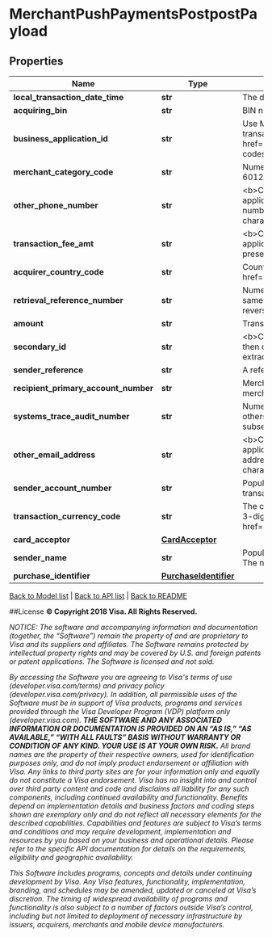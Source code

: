 # MerchantPushPaymentsPostpostPayload

## Properties
Name | Type | Description | Notes
------------ | ------------- | ------------- | -------------
**local_transaction_date_time** | **str** | The date and time of the transaction takes place, expressed in the local date and time of the originator. | 
**acquiring_bin** | **str** | BIN number identifies the originator of merchant payment transaction. | 
**business_application_id** | **str** | Use MP for merchant payment. This field is populated with business application identifier for the transaction. Refer to &lt;a href&#x3D;\&quot;/request_response_codes#business_application_identifier\&quot;&gt;businessApplicationID&lt;/a&gt; codes | 
**merchant_category_code** | **str** | Numeric only. Originator should populate value captured from merchant displayed or a default value of 6012 for transaction initiated with manual entry of merchant ID. | 
**other_phone_number** | **str** | &lt;b&gt;Conditional.&lt;/b&gt; When present, this field contains the sender&#39;s phone number. This field is applicable only for merchant payment transaction.  Originator should populate the consumer mobile number if captured on the mobile app for this transaction. Data should not exceed 16 alphanumeric characters. | [optional] 
**transaction_fee_amt** | **str** | &lt;b&gt;Conditional.&lt;/b&gt; In certain case the merchant display information could contain convenience fee applicable to the transaction. Originators are required to populate convenience fee amount in this field, if presented by merchant. | [optional] 
**acquirer_country_code** | **str** | Country of the originator BIN. Use a 3-digit numeric country code for the country. Refer to &lt;a href&#x3D;\&quot;/request_response_codes#iso_country_codes\&quot;&gt;ISO Codes&lt;/a&gt;. | 
**retrieval_reference_number** | **str** | Numeric only. Key data element for matching a message to others within a given transaction set. The same number appears in all related messages: response, advice, reversal, chargeback, chargeback reversal, or representment. It is recommended that the client populate ydddhhnnnnnn value in this field. | 
**amount** | **str** | Transaction amount in merchant currency. | 
**secondary_id** | **str** | &lt;b&gt;Conditional.&lt;/b&gt; If the merchant information display contains &lt;b&gt;Additional Data - Value 2&lt;/b&gt; then originator should populate this fields.  See the example of the field purchaseIdentifier on how to extract this field value from QR. | [optional] 
**sender_reference** | **str** | A reference number unique to the merchant. Field can be left blank. | [optional] 
**recipient_primary_account_number** | **str** | Merchant PAN. 16-digit PAN created from the merchant ID as captured by the consumer from the merchant information display. | 
**systems_trace_audit_number** | **str** | Numeric only. It is a key data element used to match a response to its request or to match a message to others for a given transaction. The value assigned to the original request should appear in all subsequent messages for that transaction. | 
**other_email_address** | **str** | &lt;b&gt;Conditional.&lt;/b&gt; When present, this field contains the sender&#39;s email address. This field is applicable only for merchant payment transaction. Originator should populate the consumer email address if captured on the mobile app for this transaction. Data should not exceed 99 alphanumeric characters. | [optional] 
**sender_account_number** | **str** | Populate with consumer PAN. If the consumer PAN is not populated or is not valid, VisaNet will reject the transaction with reject code 0494 (field or data missing or invalid) | 
**transaction_currency_code** | **str** | The code in this field must always reflect the currency associated to the amount in field amount. Use a 3-digit numeric currency code for currency. Refer to &lt;a href&#x3D;\&quot;/request_response_codes#currency_codes\&quot;&gt;ISO Codes&lt;/a&gt;. | 
**card_acceptor** | [**CardAcceptor**](CardAcceptor.md) |  | 
**sender_name** | **str** | Populate with consumer name If consumer name is greater than 30 characters, use first 30 characters. The name must be populated using the Roman i.e., English character set. | 
**purchase_identifier** | [**PurchaseIdentifier**](PurchaseIdentifier.md) |  | [optional] 

[Back to Model list](../README.md#documentation-for-models)   |   [Back to API list](../README.md#documentation-for-api-endpoints)   |   [Back to README](../README.md)



##License
**© Copyright 2018 Visa. All Rights Reserved.**

*NOTICE: The software and accompanying information and documentation (together, the “Software”) remain the property of
and are proprietary to Visa and its suppliers and affiliates. The Software remains protected by intellectual property
rights and may be covered by U.S. and foreign patents or patent applications. The Software is licensed and not sold.*

*By accessing the Software you are agreeing to Visa's terms of use (developer.visa.com/terms) and privacy policy (developer.visa.com/privacy).
In addition, all permissible uses of the Software must be in support of Visa products, programs and services provided
through the Visa Developer Program (VDP) platform only (developer.visa.com). **THE SOFTWARE AND ANY ASSOCIATED
INFORMATION OR DOCUMENTATION IS PROVIDED ON AN “AS IS,” “AS AVAILABLE,” “WITH ALL FAULTS” BASIS WITHOUT WARRANTY OR
CONDITION OF ANY KIND. YOUR USE IS AT YOUR OWN RISK.** All brand names are the property of their respective owners, used for identification purposes only, and do not imply
product endorsement or affiliation with Visa. Any links to third party sites are for your information only and equally
do not constitute a Visa endorsement. Visa has no insight into and control over third party content and code and disclaims
all liability for any such components, including continued availability and functionality. Benefits depend on implementation
details and business factors and coding steps shown are exemplary only and do not reflect all necessary elements for the
described capabilities. Capabilities and features are subject to Visa’s terms and conditions and may require development,
implementation and resources by you based on your business and operational details. Please refer to the specific
API documentation for details on the requirements, eligibility and geographic availability.*

*This Software includes programs, concepts and details under continuing development by Visa. Any Visa features,
functionality, implementation, branding, and schedules may be amended, updated or canceled at Visa’s discretion.
The timing of widespread availability of programs and functionality is also subject to a number of factors outside Visa’s control,
including but not limited to deployment of necessary infrastructure by issuers, acquirers, merchants and mobile device manufacturers.*